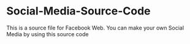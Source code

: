 # Social-Media-Source-Code
This is a source file for Facebook Web. You can make your own Social Media by using this source code
